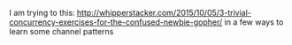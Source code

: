 I am trying to this: http://whipperstacker.com/2015/10/05/3-trivial-concurrency-exercises-for-the-confused-newbie-gopher/ in a few ways to learn some channel patterns

